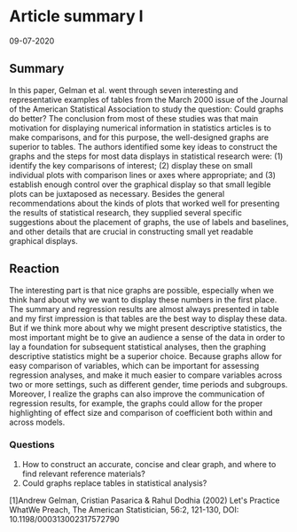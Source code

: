 # Article summary I
09-07-2020

## Summary
In this paper, Gelman et al. went through seven interesting and representative examples of tables from the March 2000 issue of the Journal of the American Statistical Association to study the question: Could graphs do better? The conclusion from most of these studies was that main motivation for displaying numerical information in statistics articles is to make comparisons, and for this purpose, the well-designed graphs are superior to tables. The authors identified some key ideas to construct the graphs and the steps for most data displays in statistical research were: (1) identify the key comparisons of interest; (2) display these on small individual plots with comparison lines or axes where appropriate; and (3) establish enough control over the graphical display so that small legible plots can be juxtaposed as necessary. Besides the general recommendations about the kinds of plots that worked well for presenting the results of statistical research, they supplied several specific suggestions about the placement of graphs, the use of labels and baselines, and other details that are crucial in constructing small yet readable graphical displays.

## Reaction
The interesting part is that nice graphs are possible, especially when we think hard about why we want to display these numbers in the first place. The summary and regression results are almost always presented in table and my first impression is that tables are the best way to display these data. But if we think more about why we might present descriptive statistics, the most important might be to give an audience a sense of the data in order to lay a foundation for subsequent statistical analyses, then the graphing descriptive statistics might be a superior choice. Because graphs allow for easy comparison of variables, which can be important for assessing regression analyses, and make it much easier to compare variables across two or more settings, such as different gender, time periods and subgroups. Moreover, I realize the graphs can also improve the communication of regression results, for example, the graphs could allow for the proper highlighting of effect size and comparison of coefficient both within and across models.

### Questions
1.	How to construct an accurate, concise and clear graph, and where to find relevant reference materials?
2.	Could graphs replace tables in statistical analysis?

[1]Andrew Gelman, Cristian Pasarica & Rahul Dodhia (2002) Let's Practice WhatWe Preach, The American Statistician, 56:2, 121-130, DOI: 10.1198/000313002317572790
